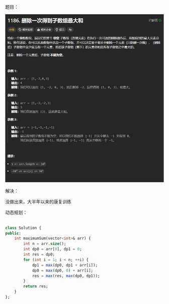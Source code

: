 题目：

![image](/basical/array/image/image118.png)

解决：

没做出来，大半年以来的康复训练

动态规划：

```sql

class Solution {
public:
    int maximumSum(vector<int>& arr) {
        int n = arr.size();
        int dp0 = arr[0], dp1 = 0;
        int res = dp0;
        for (int i = 1; i < n; ++i) {
            dp1 = max(dp0, dp1 + arr[i]);
            dp0 = max(dp0, 0) + arr[i];
            res = max(res, max(dp0, dp1));
        }
        return res;
    }
};
```